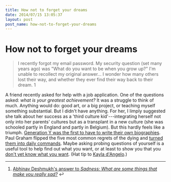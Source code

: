 ```yaml
---
title: How not to forget your dreams
date: 2014/07/15 13:05:37
layout: post
post_name: how-not-to-forget-your-dreams
---
```

# How not to forget your dreams

> I recently forgot my email password. My security question (set many years ago) was "What do you want to be when you grow up?" I'm unable to recollect my original answer... I wonder how many others lost their way, and whether they ever find their way back to their dream. 1

A friend recently asked for help with a job application. One of the questions asked: _what is your greatest achievement?_ It was a struggle to think of much. Anything would do: good art, or a big project, or teaching myself something substantial. But I didn't have anything. For her, I limply suggested she talk about her success as a 'third culture kid'---integrating herself not only into her parents' cultures but as a transplant in a new culture (she was schooled partly in England and partly in Belgium). But this hardly feels like a triumph. [Generation Y was the first to have to write their own biographies](http://casnocha.com/2010/05/the-age-of-early-selfconception.html). Paul Graham flipped the five most common regrets of the dying and [turned them into daily commands](http://paulgraham.com/todo.html). Maybe asking probing questions of yourself is a useful tool to help find out what you want, or at least to show you that you [don't yet know what you want](http://henrystanley.com/2013/06/20/i-know-i-dont-know-what-i-want/). (Hat tip to [Kayla d'Angelo](https://www.facebook.com/kayla.dangelo.98).) 

* * *

  1. [Abhinav Deshmukh's answer to _Sadness: What are some things that make you really sad?_](http://www.quora.com/Sadness/What-are-some-things-that-make-you-really-sad/answer/Abhinav-Deshmukh) ↩
